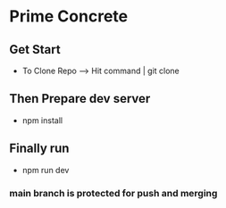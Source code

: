 # Prime Concrete

## Get Start

- To Clone Repo --> Hit command | git clone

## Then Prepare dev server

- npm install

## Finally run

- npm run dev

### main branch is protected for push and merging

